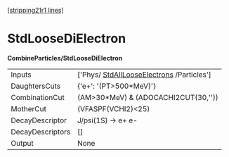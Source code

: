 [[stripping21r1 lines]](./stripping21r1-index)

# StdLooseDiElectron

**CombineParticles/StdLooseDiElectron**

|                  |                                                                                     |
|------------------|-------------------------------------------------------------------------------------|
| Inputs           | ['Phys/ [StdAllLooseElectrons](./stripping21r1-stdalllooseelectrons) /Particles'] |
| DaughtersCuts    | {'e+': '(PT\>500\*MeV)'}                                                            |
| CombinationCut   | (AM\>30\*MeV) & (ADOCACHI2CUT(30,''))                                               |
| MotherCut        | (VFASPF(VCHI2)\<25)                                                                 |
| DecayDescriptor  | J/psi(1S) -\> e+ e-                                                                 |
| DecayDescriptors | []                                                                                |
| Output           | None                                                                                |
